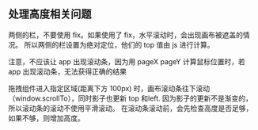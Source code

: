 ## 处理高度相关问题

两侧的栏，不要使用 fix。如果使用了 fix，水平滚动时，会出现画布被遮盖的情况。
所以两侧的栏设置为绝对定位，他们的 top 值由 js 进行计算。

注意，不应该让 app 出现滚动条，因为用 pageX pageY 计算鼠标位置时，若 app 出现滚动条，无法获得正确的结果

拖拽组件进入指定区域(距离下方 100px) 时，画布滚动条往下滚动（window.scrollTo），同时影子也更新 top 和left. 因为影子的更新不是渐变的，所以滚动条的滚动不使用平滑滚动。
在滚动条滚动前，会先检查高度是否足够，如果不够，则增加高度。